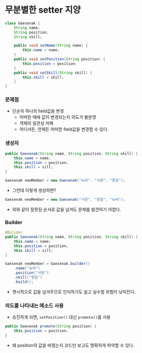 # 무분별한 setter 지양
```java
class Gaesenak {
    String name;
    String position;
    String skill;

    public void setName(String name) {
    	this.name = name;
    }
    public void setPosition(String position) {
    	this.position = position;
    }
    public void setSkill(String skill) {
    	this.skill = skill;
    }
}
```
### 문제점
- 단순히 하나의 field값을 변경
    - 어떠한 때에 값이 변경되는지 의도가 불분명
    - 객체의 일관성 저해
    - 어디서든, 언제든 어떠한 field값을 변경할 수 있다.

### 생성자
```java
public Gaesenak(String name, String position, String skill) {
    this.name = name;
    this.position = position;
    this.skill = sill;
}
```
```java
Gaesenak newMember = new Gaesenak("뉴비", "사원", "맑음");
```
- 그런데 이렇게 생성하면?
```java
Gaesenak newMember = new Gaesenak("사원", "맑음", "뉴비");
```
- 위와 같이 잘못된 순서로 값을 넘겨도 문제를 발견하기 어렵다.
   
### Builder
```java
@Bulider
public Gaesenak(String name, String position, String skill) {
    this.name = name;
    this.position = position;
    this.skill = sill;
}
```
```java
Gaesenak newMember = Gaesenak.builder()
    .name("뉴비")
    .position("사원")
    .skill("맑음")
    .build();
```
- 명시적으로 값을 넘겨주므로 인지하기도 쉽고 실수할 위험이 낮아진다.

### 의도를 나타내는 메소드 사용
- 승진하게 되면, `setPosition()` 대신 `promote()`를 사용
```java
public Gaesenak promote(String position) {
    this.position = position;
}
```
- 왜 position의 값을 바꿨는지 코드만 보고도 명확하게 파악할 수 있다.
